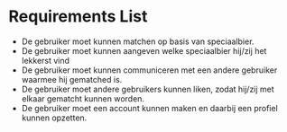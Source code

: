 # Requirements List

* De gebruiker moet kunnen matchen op basis van speciaalbier.
* De gebruiker moet kunnen aangeven welke speciaalbier hij/zij het lekkerst vind
* De gebruiker moet kunnen communiceren met een andere gebruiker waarmee hij gematched is.
* De gebruiker moet andere gebruikers kunnen liken, zodat hij/zij met elkaar gematcht kunnen worden.
* De gebruiker moet een account kunnen maken en daarbij een profiel kunnen opzetten.
